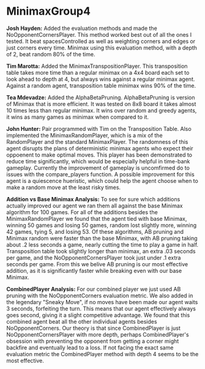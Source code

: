 # MinimaxGroup4

**Josh Hayden:** Added the evaluation methods and made the NoOpponentCornersPlayer. This method worked best out of all the ones I tested.
It beat spacesControlled as well as weighting corners and edges or just corners every time. Minimax using this evaluation method, with a depth of 2, beat random 80% of the time.

**Tim Marotta:** Added the MinimaxTranspositionPlayer. This transposition table takes more time than a regular minimax on a 4x4 board each set to look ahead to depth at 4, but always wins against a regular minimax agent. Against a random agent, transposition table minimax wins 90% of the time.

**Tea Mdevadze:** Added the AlphaBetaPruning. AlphaBetaPruning is version of Minimax that is more efficient. It was tested on 8x8 board it takes almost 10 times less than regular minimax. It wins over random and greedy agents, it wins as many games as minimax when compared to it.

**John Hunter:** Pair programmed with Tim on the Transposition Table. Also implemented the MinimaxRandomPlayer, which is a mix of the RandomPlayer and the standard MinimaxPlayer. The randomness of this agent disrupts the plans of deterministic minimax agents who expect their oppoenent to make optimal moves. This player has been demonstrated to reduce time significantly, which would be especially helpful in time-bank gameplay. Currently the improvement of gameplay is uncomfirmed do to issues with the compare_players function. A possible improvement for this agent is a quiescence hueristic, which could help the agent choose when to make a random move at the least risky times.

**Addition vs Base Minimax Analysis:** To see for sure which additions actually improved our agent we ran them all against the base Minimax algorithm for 100 games. For all of the additions besides the MinimaxRandomPlayer we found that the agent tied with base Minimax, winning 50 games and losing 50 games, random lost slightly more, winning 42 games, tying 5, and losing 53. Of these algorithms, AB pruning and Minimax random were faster than the base Minimax, with AB pruning taking about .2 less seconds a game, nearly cutting the time to play a game in half. Transposition table took slightly longer than minimax, an extra .03 seconds per game, and the NoOpponentCornersPlayer took just under .1 extra seconds per game. From this we belive AB pruning is our most effective addition, as it is significantly faster while breaking even with our base Minimax.

**CombinedPlayer Analysis:** For our combined player we just used AB pruning with the NoOpponentCorners evaluation metric. We also added in the legendary "Sneaky Move", if no moves have been made our agent waits 3 seconds, forfeiting the turn. This means that our agent effectively always goes second, giving it a slight competitive advantage. We found that this combined agent beat all the other individual agents besides NoOpponentCorners. Our theory is that since CombinedPlayer is just NoOpponentCornersPlayer with more depth, perhaps CombinedPlayer's obsession with preventing the opponent from getting a corner might backfire and eventually lead to a loss. If not facing the exact same evaluation metric the CombinedPlayer method with depth 4 seems to be the most effective. 
